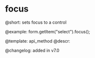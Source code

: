 focus
=============

@short: sets focus to a control





@example:
form.getItem("select").focus();


@template: api_method
@descr:

@changelog: added in v7.0
